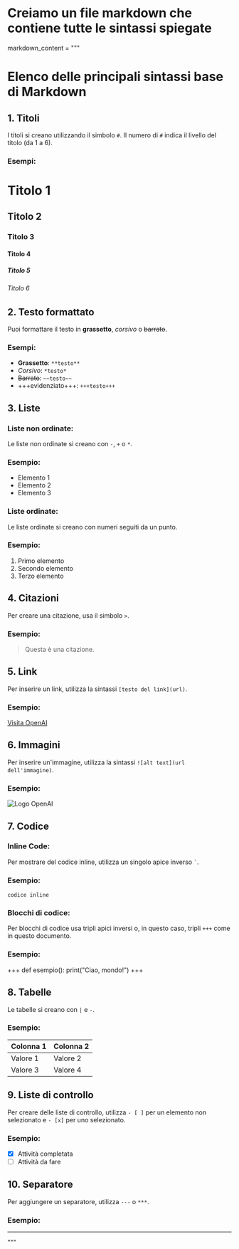 # Creiamo un file markdown che contiene tutte le sintassi spiegate
markdown_content = """
# Elenco delle principali sintassi base di Markdown

## 1. Titoli
I titoli si creano utilizzando il simbolo `#`. Il numero di `#` indica il livello del titolo (da 1 a 6).

### Esempi:
# Titolo 1
## Titolo 2
### Titolo 3
#### Titolo 4
##### Titolo 5
###### Titolo 6

## 2. Testo formattato
Puoi formattare il testo in **grassetto**, *corsivo* o ~~barrato~~.

### Esempi:
- **Grassetto**: `**testo**`
- *Corsivo*: `*testo*`
- ~~Barrato~~: `~~testo~~`
- +++evidenziato+++: `+++testo+++`

## 3. Liste
### Liste non ordinate:
Le liste non ordinate si creano con `-`, `+` o `*`.

### Esempio:
- Elemento 1
- Elemento 2
- Elemento 3

### Liste ordinate:
Le liste ordinate si creano con numeri seguiti da un punto.

### Esempio:
1. Primo elemento
2. Secondo elemento
3. Terzo elemento

## 4. Citazioni
Per creare una citazione, usa il simbolo `>`.

### Esempio:
> Questa è una citazione.

## 5. Link
Per inserire un link, utilizza la sintassi `[testo del link](url)`.

### Esempio:
[Visita OpenAI](https://www.openai.com)

## 6. Immagini
Per inserire un'immagine, utilizza la sintassi `![alt text](url dell'immagine)`.

### Esempio:
![Logo OpenAI](https://openai.com/logo.png)

## 7. Codice
### Inline Code:
Per mostrare del codice inline, utilizza un singolo apice inverso `` ` ``.

### Esempio:
`codice inline`

### Blocchi di codice:
Per blocchi di codice usa tripli apici inversi o, in questo caso, tripli `+++` come in questo documento.

### Esempio:
+++ 
def esempio():
    print("Ciao, mondo!")
+++

## 8. Tabelle
Le tabelle si creano con `|` e `-`.

### Esempio:
| Colonna 1 | Colonna 2 |
|-----------|-----------|
| Valore 1  | Valore 2  |
| Valore 3  | Valore 4  |

## 9. Liste di controllo
Per creare delle liste di controllo, utilizza `- [ ]` per un elemento non selezionato e `- [x]` per uno selezionato.

### Esempio:
- [x] Attività completata
- [ ] Attività da fare

## 10. Separatore
Per aggiungere un separatore, utilizza `---` o `***`.

### Esempio:
---
"""
